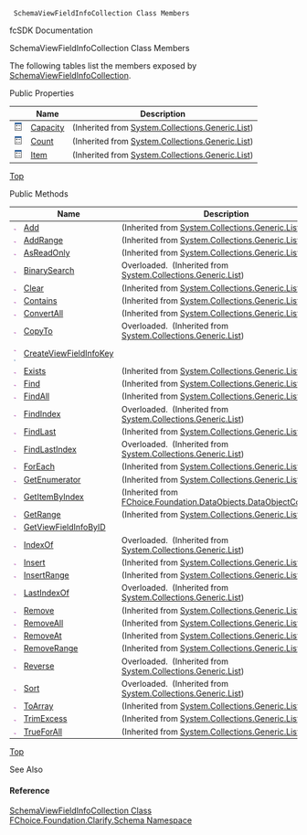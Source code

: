 ﻿     SchemaViewFieldInfoCollection Class Members                                                   

fcSDK Documentation

SchemaViewFieldInfoCollection Class Members

The following tables list the members exposed by [SchemaViewFieldInfoCollection](fcSDK~FChoice.Foundation.Clarify.Schema.SchemaViewFieldInfoCollection.md).

Public Properties

|   | Name | Description |
| --- | --- | --- |
| ![Public Property](dotnetimages/publicProperty.png) | [Capacity](#) | (Inherited from [System.Collections.Generic.List<SchemaViewFieldInfo>](#)) |
| ![Public Property](dotnetimages/publicProperty.png) | [Count](#) | (Inherited from [System.Collections.Generic.List<SchemaViewFieldInfo>](#)) |
| ![Public Property](dotnetimages/publicProperty.png) | [Item](#) | (Inherited from [System.Collections.Generic.List<SchemaViewFieldInfo>](#)) |

[Top](#top)

Public Methods

|   | Name | Description |
| --- | --- | --- |
| ![Public Method](dotnetimages/publicMethod.png) | [Add](#) | (Inherited from [System.Collections.Generic.List<SchemaViewFieldInfo>](#)) |
| ![Public Method](dotnetimages/publicMethod.png) | [AddRange](#) | (Inherited from [System.Collections.Generic.List<SchemaViewFieldInfo>](#)) |
| ![Public Method](dotnetimages/publicMethod.png) | [AsReadOnly](#) | (Inherited from [System.Collections.Generic.List<SchemaViewFieldInfo>](#)) |
| ![Public Method](dotnetimages/publicMethod.png) | [BinarySearch](#) | Overloaded.  (Inherited from [System.Collections.Generic.List<SchemaViewFieldInfo>](#)) |
| ![Public Method](dotnetimages/publicMethod.png) | [Clear](#) | (Inherited from [System.Collections.Generic.List<SchemaViewFieldInfo>](#)) |
| ![Public Method](dotnetimages/publicMethod.png) | [Contains](#) | (Inherited from [System.Collections.Generic.List<SchemaViewFieldInfo>](#)) |
| ![Public Method](dotnetimages/publicMethod.png) | [ConvertAll](#) | (Inherited from [System.Collections.Generic.List<SchemaViewFieldInfo>](#)) |
| ![Public Method](dotnetimages/publicMethod.png) | [CopyTo](#) | Overloaded.  (Inherited from [System.Collections.Generic.List<SchemaViewFieldInfo>](#)) |
| ![Public Method](dotnetimages/publicMethod.png)![static (Shared in Visual Basic)](dotnetimages/static.png) | [CreateViewFieldInfoKey](fcSDK~FChoice.Foundation.Clarify.Schema.SchemaViewFieldInfoCollection~CreateViewFieldInfoKey.md) |   |
| ![Public Method](dotnetimages/publicMethod.png) | [Exists](#) | (Inherited from [System.Collections.Generic.List<SchemaViewFieldInfo>](#)) |
| ![Public Method](dotnetimages/publicMethod.png) | [Find](#) | (Inherited from [System.Collections.Generic.List<SchemaViewFieldInfo>](#)) |
| ![Public Method](dotnetimages/publicMethod.png) | [FindAll](#) | (Inherited from [System.Collections.Generic.List<SchemaViewFieldInfo>](#)) |
| ![Public Method](dotnetimages/publicMethod.png) | [FindIndex](#) | Overloaded.  (Inherited from [System.Collections.Generic.List<SchemaViewFieldInfo>](#)) |
| ![Public Method](dotnetimages/publicMethod.png) | [FindLast](#) | (Inherited from [System.Collections.Generic.List<SchemaViewFieldInfo>](#)) |
| ![Public Method](dotnetimages/publicMethod.png) | [FindLastIndex](#) | Overloaded.  (Inherited from [System.Collections.Generic.List<SchemaViewFieldInfo>](#)) |
| ![Public Method](dotnetimages/publicMethod.png) | [ForEach](#) | (Inherited from [System.Collections.Generic.List<SchemaViewFieldInfo>](#)) |
| ![Public Method](dotnetimages/publicMethod.png) | [GetEnumerator](#) | (Inherited from [System.Collections.Generic.List<SchemaViewFieldInfo>](#)) |
| ![Public Method](dotnetimages/publicMethod.png) | [GetItemByIndex](fcSDK~FChoice.Foundation.DataObjects.DataObjectCollection`1~GetItemByIndex.md) | (Inherited from [FChoice.Foundation.DataObjects.DataObjectCollection<SchemaViewFieldInfo>](fcSDK~FChoice.Foundation.DataObjects.DataObjectCollection`1.md)) |
| ![Public Method](dotnetimages/publicMethod.png) | [GetRange](#) | (Inherited from [System.Collections.Generic.List<SchemaViewFieldInfo>](#)) |
| ![Public Method](dotnetimages/publicMethod.png) | [GetViewFieldInfoByID](fcSDK~FChoice.Foundation.Clarify.Schema.SchemaViewFieldInfoCollection~GetViewFieldInfoByID.md) |   |
| ![Public Method](dotnetimages/publicMethod.png) | [IndexOf](#) | Overloaded.  (Inherited from [System.Collections.Generic.List<SchemaViewFieldInfo>](#)) |
| ![Public Method](dotnetimages/publicMethod.png) | [Insert](#) | (Inherited from [System.Collections.Generic.List<SchemaViewFieldInfo>](#)) |
| ![Public Method](dotnetimages/publicMethod.png) | [InsertRange](#) | (Inherited from [System.Collections.Generic.List<SchemaViewFieldInfo>](#)) |
| ![Public Method](dotnetimages/publicMethod.png) | [LastIndexOf](#) | Overloaded.  (Inherited from [System.Collections.Generic.List<SchemaViewFieldInfo>](#)) |
| ![Public Method](dotnetimages/publicMethod.png) | [Remove](#) | (Inherited from [System.Collections.Generic.List<SchemaViewFieldInfo>](#)) |
| ![Public Method](dotnetimages/publicMethod.png) | [RemoveAll](#) | (Inherited from [System.Collections.Generic.List<SchemaViewFieldInfo>](#)) |
| ![Public Method](dotnetimages/publicMethod.png) | [RemoveAt](#) | (Inherited from [System.Collections.Generic.List<SchemaViewFieldInfo>](#)) |
| ![Public Method](dotnetimages/publicMethod.png) | [RemoveRange](#) | (Inherited from [System.Collections.Generic.List<SchemaViewFieldInfo>](#)) |
| ![Public Method](dotnetimages/publicMethod.png) | [Reverse](#) | Overloaded.  (Inherited from [System.Collections.Generic.List<SchemaViewFieldInfo>](#)) |
| ![Public Method](dotnetimages/publicMethod.png) | [Sort](#) | Overloaded.  (Inherited from [System.Collections.Generic.List<SchemaViewFieldInfo>](#)) |
| ![Public Method](dotnetimages/publicMethod.png) | [ToArray](#) | (Inherited from [System.Collections.Generic.List<SchemaViewFieldInfo>](#)) |
| ![Public Method](dotnetimages/publicMethod.png) | [TrimExcess](#) | (Inherited from [System.Collections.Generic.List<SchemaViewFieldInfo>](#)) |
| ![Public Method](dotnetimages/publicMethod.png) | [TrueForAll](#) | (Inherited from [System.Collections.Generic.List<SchemaViewFieldInfo>](#)) |

[Top](#top)

See Also

#### Reference

[SchemaViewFieldInfoCollection Class](fcSDK~FChoice.Foundation.Clarify.Schema.SchemaViewFieldInfoCollection.md)  
[FChoice.Foundation.Clarify.Schema Namespace](fcSDK~FChoice.Foundation.Clarify.Schema_namespace.md)